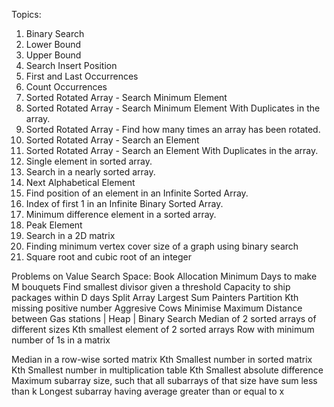 Topics:

1. Binary Search
2. Lower Bound
3. Upper Bound
4. Search Insert Position
5. First and Last Occurrences
6. Count Occurrences
7. Sorted Rotated Array - Search Minimum Element
8. Sorted Rotated Array - Search Minimum Element With Duplicates in the array.
9. Sorted Rotated Array - Find how many times an array has been rotated.
10. Sorted Rotated Array - Search an Element
11. Sorted Rotated Array - Search an Element With Duplicates in the array.
12. Single element in sorted array.
13. Search in a nearly sorted array.
14. Next Alphabetical Element
15. Find position of an element in an Infinite Sorted Array.
16. Index of first 1 in an Infinite Binary Sorted Array. 
17. Minimum difference element in a sorted array.
18. Peak Element
19. Search in a 2D matrix
20. Finding minimum vertex cover size of a graph using binary search
21. Square root and cubic root of an integer

Problems on Value Search Space:
Book Allocation
Minimum Days to make M bouquets
Find smallest divisor given a threshold
Capacity to ship packages within D days
Split Array Largest Sum
Painters Partition
Kth missing positive number 
Aggresive Cows
Minimise Maximum Distance between Gas stations | Heap | Binary Search
Median of 2 sorted arrays of different sizes
Kth smallest element of 2 sorted arrays
Row with minimum number of 1s in a matrix

Median in a row-wise sorted matrix
Kth Smallest number in sorted matrix
Kth Smallest number in multiplication table
Kth Smallest absolute difference
Maximum subarray size, such that all subarrays of that size have sum less than k 
Longest subarray having average greater than or equal to x
